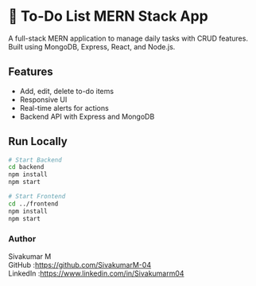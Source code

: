 # 📝 To-Do List MERN Stack App

A full-stack MERN application to manage daily tasks with CRUD features. Built using MongoDB, Express, React, and Node.js.

## Features
- Add, edit, delete to-do items
- Responsive UI
- Real-time alerts for actions
- Backend API with Express and MongoDB

## Run Locally
```bash
# Start Backend
cd backend
npm install
npm start

# Start Frontend
cd ../frontend
npm install
npm start
```
### Author  
Sivakumar M    
GitHub   :https://github.com/SivakumarM-04  
LinkedIn :https://www.linkedin.com/in/Sivakumarm04
   
